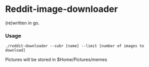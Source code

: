 # Reddit-image-downloader

(re)written in go.

### Usage

```
./reddit-downloader --subr [name] --limit [number of images to download]
```

Pictures will be stored in $Home/Pictures/memes
